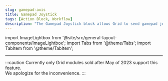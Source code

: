 ```yaml
---
slug: gamepad-axis
title: Gamepad Joystick
tags: [Action Block, Workflow]
description: "The Gamepad Joystick block allows Grid to send gamepad joystick axis messages to the host computer."
---
```


import ImageLightbox from '@site/src/general-layout-components/ImageLightbox';
import Tabs from '@theme/Tabs';
import TabItem from '@theme/TabItem';

---

<Tabs queryString="tab">
  <TabItem value="About Gamepad Joystick" label="About Gamepad Joystick" default>


:::caution
Currently only Grid modules sold after May of 2023 support this feature.  
We apologize for the inconvenience.
:::

  </TabItem>
  <TabItem value="Reference Manual Entry" label="Reference Manual Entry">

<!---

### mouse move send



- shortname: gmms
- **How:** `mouse_move_send(axis, position)`
  - axis: integer, ranging 1...3 where 3=mousewheel
  - position: integer
- **What:** This function sends a mouse move message to the host. Where the movement equals to the position parameter in screensspace.
- **Example:** 

--->


</TabItem>
</Tabs>


